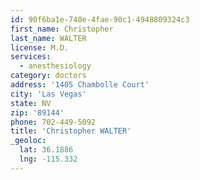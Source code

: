 ```yaml
---
id: 90f6ba1e-740e-4fae-90c1-4948809324c3
first_name: Christopher
last_name: WALTER
license: M.D.
services:
  - anesthesiology
category: doctors
address: '1405 Chambolle Court'
city: 'Las Vegas'
state: NV
zip: '89144'
phone: 702-449-5092
title: 'Christopher WALTER'
_geoloc:
  lat: 36.1886
  lng: -115.332
---
```

